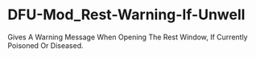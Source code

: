 # DFU-Mod_Rest-Warning-If-Unwell
 Gives A Warning Message When Opening The Rest Window, If Currently Poisoned Or Diseased.
